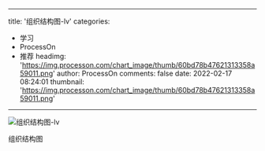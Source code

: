 
---
title: '组织结构图-lv'
categories: 
 - 学习
 - ProcessOn
 - 推荐
headimg: 'https://img.processon.com/chart_image/thumb/60bd78b47621313358a59011.png'
author: ProcessOn
comments: false
date: 2022-02-17 08:24:01
thumbnail: 'https://img.processon.com/chart_image/thumb/60bd78b47621313358a59011.png'
---

<div>   
<img class="thumb" alt="组织结构图-lv" src="https://img.processon.com/chart_image/thumb/60bd78b47621313358a59011.png" referrerpolicy="no-referrer">
<p>组织结构图</p>  
</div>
            